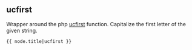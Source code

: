 ## ucfirst

Wrapper around the php [ucfirst](http://php.net/manual/en/function.ucfirst.php) function.
Capitalize the first letter of the given string.

``
 {{ node.title|ucfirst }}
``
